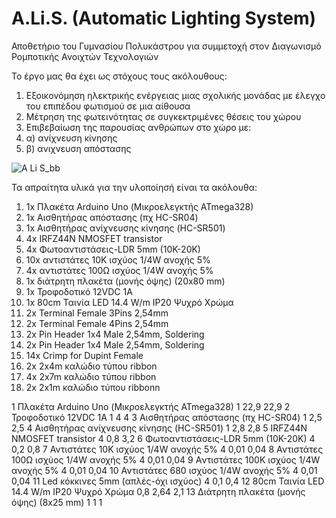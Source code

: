 # A.Li.S. (Automatic Lighting System)
Αποθετήριο του Γυμνασίου Πολυκάστρου για συμμετοχή στον Διαγωνισμό Ρομποτικής Ανοιχτών Τεχνολογιών

Το έργο μας θα έχει ως στόχους τους ακόλουθους:
1) Εξοικονόμηση ηλεκτρικής ενέργειας μιας σχολικής μονάδας με έλεγχο του επιπέδου φωτισμού σε μια αίθουσα
2) Μέτρηση της φωτεινότητας σε συγκεκτριμένες θέσεις του χώρου
3) Επιβεβαίωση της παρουσίας ανθρώπων στο χώρο με:
4) α) ανίχνευση κίνησης 
5) β) ανιχνευση απόστασης

![A Li S_bb](https://user-images.githubusercontent.com/44722131/55390846-b7b6f700-5540-11e9-8330-c10e4a52d8e2.jpg)

Τα απραίτητα υλικά για την υλοποίησή είναι τα ακόλουθα:
 1) 1x Πλακέτα Arduino Uno (Μικροελεγκτής ATmega328)
 2) 1x Αισθητήρας απόστασης (πχ HC-SR04)
 3) 1x Αισθητήρας ανίχνευσης κίνησης (HC-SR501)
 4) 4x IRFZ44N NMOSFET transistor
 5) 4x Φωτοαντιστάσεις-LDR 5mm (10K-20K) 
 6) 10x αντιστάτες 10K ισχύος 1/4W ανοχής 5%
 7) 4x αντιστάτες 100Ω ισχύος 1/4W ανοχής 5%
 8) 1x διάτρητη πλακέτα (μονής όψης) (20x80 mm)
 9) 1x Τροφοδοτικό 12VDC 1A
10) 1x 80cm Ταινία LED 14.4 W/m IP20 Ψυχρό Χρώμα
11) 2x Terminal Female 3Pins 2,54mm
12) 2x Terminal Female 4Pins 2,54mm
13) 2x Pin Header 1x4 Male 2,54mm, Soldering 
14) 2x Pin Header 1x4 Male 2,54mm, Soldering 
15) 14x Crimp for Dupint Female
16) 2x 2x4m καλώδιο τύπου ribbon 
17) 4x 2x7m καλώδιο τύπου ribbon
18) 2x 2x1m καλώδιο τύπου ribbonn

1	Πλακέτα Arduino Uno (Μικροελεγκτής ATmega328)	1	22,9	22,9
2	Τροφοδοτικό 12VDC 1A	1	4	4
3	Αισθητήρας απόστασης (πχ HC-SR04)	1	2,5	2,5
4	Αισθητήρας ανίχνευσης κίνησης (HC-SR501)	1	2,8	2,8
5	IRFZ44N NMOSFET transistor	4	0,8	3,2
6	Φωτοαντιστάσεις-LDR 5mm (10K-20K)	4	0,2	0,8
7	Αντιστάτες 10K ισχύος 1/4W ανοχής 5%	4	0,01	0,04
8	Αντιστάτες 100Ω ισχύος 1/4W ανοχής 5%	4	0,01	0,04
9	Aντιστάτες 100K ισχύος 1/4W ανοχής 5%	4	0,01	0,04
10	Αντιστάτες 680 ισχύος 1/4W ανοχής 5%	4	0,01	0,04
11	Led κόκκινες 5mm (απλές-όχι ισχύος)	4	0,1	0,4
12	80cm Ταινία LED 14.4 W/m IP20 Ψυχρό Χρώμα	0,8	2,64	2,1
13	Διάτρητη πλακέτα (μονής όψης) (8x25 mm)	1	1	1


